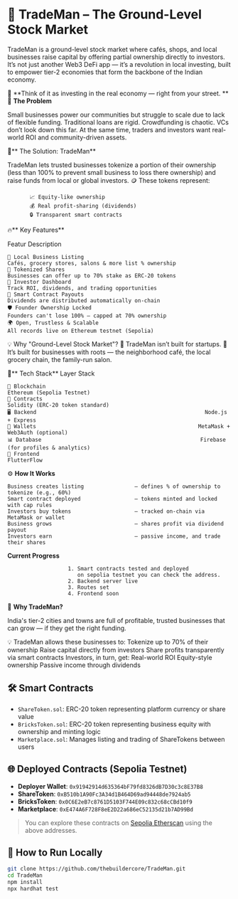 # 💼 TradeMan – The Ground-Level Stock Market

TradeMan is a ground-level stock market where cafés, shops, and local businesses raise capital by offering partial ownership directly to investors.
It’s not just another Web3 DeFi app — it’s a revolution in local investing, built to empower tier-2 economies that form the backbone of the Indian economy.

📍 **Think of it as investing in the real economy — right from your street.
**
🚨 **The Problem**

Small businesses power our communities but struggle to scale due to lack of flexible funding.
Traditional loans are rigid. Crowdfunding is chaotic. VCs don’t look down this far.
At the same time, traders and investors want real-world ROI and community-driven assets.

🧠** The Solution: TradeMan**

TradeMan lets trusted businesses tokenize a portion of their ownership (less than 100% to prevent small business to loss there ownership) and raise funds from local or global investors.
🪙 These tokens represent:
           
           📈 Equity-like ownership
           💰 Real profit-sharing (dividends)
           🔒 Transparent smart contracts

🔥** Key Features**

Featur Description

    🏪 Local Business Listing	                                                                      Cafés, grocery stores, salons & more list % ownership
    🧾 Tokenized Shares	                                                                            Businesses can offer up to 70% stake as ERC-20 tokens
    💸 Investor Dashboard	                                                                          Track ROI, dividends, and trading opportunities
    🔁 Smart Contract Payouts                                                                      	Dividends are distributed automatically on-chain
    🛡️ Founder Ownership Locked                                                                   	Founders can't lose 100% — capped at 70% ownership
    🌍 Open, Trustless & Scalable                                                                  	All records live on Ethereum testnet (Sepolia)

💡 Why "Ground-Level Stock Market"?
🌱 TradeMan isn’t built for startups.
🏪 It’s built for businesses with roots — the neighborhood café, the local grocery chain, the family-run salon.

🧱** Tech Stack**
Layer Stack

    🔗 Blockchain	                                                Ethereum (Sepolia Testnet)
    📜 Contracts                                                 	Solidity (ERC-20 token standard)
    🖥 Backend	                                                  Node.js + Express
    🔐 Wallets                                                  	MetaMask + Web3Auth (optional)
    📊 Database                                                 	Firebase (for profiles & analytics)
    🧩 Frontend	                                                  FlutterFlow 

⚙️ **How It Works**

    Business creates listing                – defines % of ownership to tokenize (e.g., 60%)
    Smart contract deployed                 – tokens minted and locked with cap rules
    Investors buy tokens                    – tracked on-chain via MetaMask or wallet
    Business grows                          – shares profit via dividend payout
    Investors earn                          – passive income, and trade their shares

**Current Progress**

                       1. Smart contracts tested and deployed
                          on sepolia testnet you can check the address.
                       2. Backend server live
                       3. Routes set
                       4. Frontend soon
🚀 **Why TradeMan?**

India's tier-2 cities and towns are full of profitable, trusted businesses that can grow — if they get the right funding.

💡 TradeMan allows these businesses to:
                    Tokenize up to 70% of their ownership
                    Raise capital directly from investors
                    Share profits transparently via smart contracts
                    Investors, in turn, get:
                    Real-world ROI
                    Equity-style ownership
                    Passive income through dividends

## 🛠 Smart Contracts

- `ShareToken.sol`: ERC-20 token representing platform currency or share value
- `BricksToken.sol`: ERC-20 token representing business equity with ownership and minting logic
- `Marketplace.sol`: Manages listing and trading of ShareTokens between users

## 🌐 Deployed Contracts (Sepolia Testnet)

- **Deployer Wallet**: `0x91942914d635364bF79fd8326dB7D30c3c8E37B8`
- **ShareToken**: `0xB510b1A90Fc3A34d1B464D69ad94448de7924ab5`
- **BricksToken**: `0x0C6E2eB7c8761D5103F744E09c832c68cCBd10f9`
- **Marketplace**: `0xE474A6F728F8eE2D22a686eC52135d21b7AD99Bd`

> You can explore these contracts on [Sepolia Etherscan](https://sepolia.etherscan.io/) using the above addresses.

## 🔧 How to Run Locally

```bash
git clone https://github.com/thebuildercore/TradeMan.git
cd TradeMan
npm install
npx hardhat test

